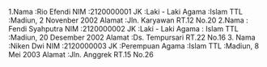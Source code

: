1.Nama   :Rio Efendi
  NIM    :2120000001
  JK     :Laki - Laki
  Agama  :Islam
  TTL    :Madiun, 2 Novenber 2002
  Alamat :Jln. Karyawan RT.12 No.20
2.Nama   : Fendi Syahputra
  NIM    :2120000002
  JK     :Laki - Laki
  Agama  : Islam
  TTL    :Madiun, 20 Desember 2002
  Alamat :Ds. Tempursari RT.22 No.16
3. Nama   :Niken Dwi 
   NIM    :2120000003
   JK     :Perempuan
   Agama  :Islam
   TTL    :Madiun, 8 Mei 2003
   Alamat :Jln. Anggrek RT.15 No.26
  
